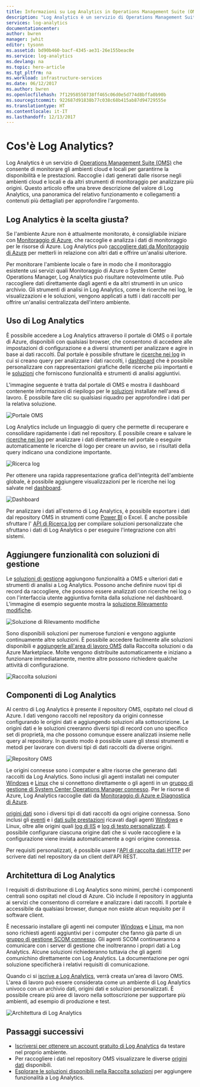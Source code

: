 ```yaml
---
title: Informazioni su Log Analytics in Operations Management Suite (OMS) | Microsoft Docs
description: "Log Analytics è un servizio di Operations Management Suite (OMS) che consente di raccogliere e analizzare i dati operativi generati dalle risorse nel cloud e nell'ambiente locale.  Questo articolo fornisce una breve panoramica dei diversi componenti di analisi di Log Analytics e collegamenti a contenuto dettagliato."
services: log-analytics
documentationcenter: 
author: bwren
manager: jwhit
editor: tysonn
ms.assetid: bd90b460-bacf-4345-ae31-26e155beac0e
ms.service: log-analytics
ms.devlang: na
ms.topic: hero-article
ms.tgt_pltfrm: na
ms.workload: infrastructure-services
ms.date: 06/12/2017
ms.author: bwren
ms.openlocfilehash: 7f12958550738ff465c06d0e5d774d8bffa0b90b
ms.sourcegitcommit: 922687d91838b77c038c68b415ab87d94729555e
ms.translationtype: HT
ms.contentlocale: it-IT
ms.lasthandoff: 12/13/2017
---
```

# <a name="what-is-log-analytics"></a>Cos'è Log Analytics?
Log Analytics è un servizio di [Operations Management Suite \(OMS\)](../operations-management-suite/operations-management-suite-overview.md) che consente di monitorare gli ambienti cloud e locali per garantirne la disponibilità e le prestazioni.  Raccoglie i dati generati dalle risorse negli ambienti cloud e locali e da altri strumenti di monitoraggio per analizzare più origini.  Questo articolo offre una breve descrizione del valore di Log Analytics, una panoramica del relativo funzionamento e collegamenti a contenuti più dettagliati per approfondire l'argomento.

## <a name="is-log-analytics-for-you"></a>Log Analytics è la scelta giusta?
Se l'ambiente Azure non è attualmente monitorato, è consigliabile iniziare con [Monitoraggio di Azure](../monitoring-and-diagnostics/monitoring-overview.md), che raccoglie e analizza i dati di monitoraggio per le risorse di Azure.  Log Analytics può [raccogliere dati da Monitoraggio di Azure](log-analytics-azure-storage.md) per metterli in relazione con altri dati e offrire un'analisi ulteriore.

Per monitorare l'ambiente locale o fare in modo che il monitoraggio esistente usi servizi quali Monitoraggio di Azure o System Center Operations Manager, Log Analytics può risultare notevolmente utile.  Può raccogliere dati direttamente dagli agenti e da altri strumenti in un unico archivio.  Gli strumenti di analisi in Log Analytics, come le ricerche nei log, le visualizzazioni e le soluzioni, vengono applicati a tutti i dati raccolti per offrire un'analisi centralizzata dell'intero ambiente.


## <a name="using-log-analytics"></a>Uso di Log Analytics
È possibile accedere a Log Analytics attraverso il portale di OMS o il portale di Azure, disponibili con qualsiasi browser, che consentono di accedere alle impostazioni di configurazione e a diversi strumenti per analizzare e agire in base ai dati raccolti.  Dal portale è possibile sfruttare le [ricerche nei log](log-analytics-log-searches.md) in cui si creano query per analizzare i dati raccolti, i [dashboard](log-analytics-dashboards.md) che è possibile personalizzare con rappresentazioni grafiche delle ricerche più importanti e le [soluzioni](log-analytics-add-solutions.md) che forniscono funzionalità e strumenti di analisi aggiuntivi.

L'immagine seguente è tratta dal portale di OMS e mostra il dashboard contenente informazioni di riepilogo per le [soluzioni](#add-functionality-with-management-solutions) installate nell'area di lavoro.  È possibile fare clic su qualsiasi riquadro per approfondire i dati per la relativa soluzione.

![Portale OMS](media/log-analytics-overview/portal.png)

Log Analytics include un linguaggio di query che permette di recuperare e consolidare rapidamente i dati nel repository.  È possibile creare e salvare le [ricerche nei log](log-analytics-log-searches.md) per analizzare i dati direttamente nel portale o eseguire automaticamente le ricerche di logo per creare un avviso, se i risultati della query indicano una condizione importante.

![Ricerca log](media/log-analytics-overview/log-search.png)

Per ottenere una rapida rappresentazione grafica dell'integrità dell'ambiente globale, è possibile aggiungere visualizzazioni per le ricerche nei log salvate nel [dashboard](log-analytics-dashboards.md).   

![Dashboard](media/log-analytics-overview/dashboard.png)

Per analizzare i dati all'esterno di Log Analytics, è possibile esportare i dati dal repository OMS in strumenti come [Power BI](log-analytics-powerbi.md) o Excel.  È anche possibile sfruttare l' [API di Ricerca log](log-analytics-log-search-api.md) per compilare soluzioni personalizzate che sfruttano i dati di Log Analytics o per eseguire l'integrazione con altri sistemi.

## <a name="add-functionality-with-management-solutions"></a>Aggiungere funzionalità con soluzioni di gestione
Le [soluzioni di gestione](log-analytics-add-solutions.md) aggiungono funzionalità a OMS e ulteriori dati e strumenti di analisi a Log Analytics.  Possono anche definire nuovi tipi di record da raccogliere, che possono essere analizzati con ricerche nei log o con l'interfaccia utente aggiuntiva fornita dalla soluzione nel dashboard.  L'immagine di esempio seguente mostra la [soluzione Rilevamento modifiche](log-analytics-change-tracking.md).

![Soluzione di Rilevamento modifiche](media/log-analytics-overview/change-tracking.png)

Sono disponibili soluzioni per numerose funzioni e vengono aggiunte continuamente altre soluzioni.  È possibile accedere facilmente alle soluzioni disponibili e [aggiungerle all'area di lavoro OMS](log-analytics-add-solutions.md) dalla Raccolta soluzioni o da Azure Marketplace.  Molte vengono distribuite automaticamente e iniziano a funzionare immediatamente, mentre altre possono richiedere qualche attività di configurazione.

![Raccolta soluzioni](media/log-analytics-overview/solution-gallery.png)

## <a name="log-analytics-components"></a>Componenti di Log Analytics
Al centro di Log Analytics è presente il repository OMS, ospitato nel cloud di Azure.  I dati vengono raccolti nel repository da origini connesse configurando le origini dati e aggiungendo soluzioni alla sottoscrizione.  Le origini dati e le soluzioni creeranno diversi tipi di record con uno specifico set di proprietà, ma che possono comunque essere analizzati insieme nelle query al repository.  In questo modo è possibile usare gli stessi strumenti e metodi per lavorare con diversi tipi di dati raccolti da diverse origini.

![Repository OMS](media/log-analytics-overview/overview.png)

Le origini connesse sono i computer e altre risorse che generano dati raccolti da Log Analytics.  Sono inclusi gli agenti installati nei computer [Windows](log-analytics-windows-agent.md) e [Linux](log-analytics-linux-agents.md) che si connettono direttamente o gli agenti in un [gruppo di gestione di System Center Operations Manager connesso](log-analytics-om-agents.md).  Per le risorse di Azure, Log Analytics raccoglie dati da [Monitoraggio di Azure e Diagnostica di Azure](log-analytics-azure-storage.md).

[origini dati](log-analytics-data-sources.md) sono i diversi tipi di dati raccolti da ogni origine connessa.  Sono inclusi gli [eventi](log-analytics-data-sources-windows-events.md) e i [dati sulle prestazioni](log-analytics-data-sources-performance-counters.md) ricavati dagli agenti [Windows](log-analytics-data-sources-windows-events.md) e Linux, oltre alle origini quali [log di IIS](log-analytics-data-sources-iis-logs.md) e [log di testo personalizzati](log-analytics-data-sources-custom-logs.md).  È possibile configurare ciascuna origine dati che si vuole raccogliere e la configurazione viene inviata automaticamente a ogni origine connessa.

Per requisiti personalizzati, è possibile usare l'[API di raccolta dati HTTP](log-analytics-data-collector-api.md) per scrivere dati nel repository da un client dell'API REST.

## <a name="log-analytics-architecture"></a>Architettura di Log Analytics
I requisiti di distribuzione di Log Analytics sono minimi, perché i componenti centrali sono ospitati nel cloud di Azure.  Ciò include il repository in aggiunta ai servizi che consentono di correlare e analizzare i dati raccolti.  Il portale è accessibile da qualsiasi browser, dunque non esiste alcun requisito per il software client.

È necessario installare gli agenti nei computer [Windows](log-analytics-windows-agent.md) e [Linux](log-analytics-linux-agents.md), ma non sono richiesti agenti aggiuntivi per i computer che fanno già parte di un [gruppo di gestione SCOM connesso](log-analytics-om-agents.md).  Gli agenti SCOM continueranno a comunicare con i server di gestione che inoltreranno i propri dati a Log Analytics.  Alcune soluzioni richiederanno tuttavia che gli agenti comunichino direttamente con Log Analytics.  La documentazione per ogni soluzione specificherà i relativi requisiti di comunicazione.

Quando ci si [iscrive a Log Analytics](log-analytics-get-started.md), verrà creata un'area di lavoro OMS.  L'area di lavoro può essere considerata come un ambiente di Log Analytics univoco con un archivio dati, origini dati e soluzioni personalizzati. È possibile creare più aree di lavoro nella sottoscrizione per supportare più ambienti, ad esempio di produzione e test.

![Architettura di Log Analytics](media/log-analytics-overview/architecture.png)

## <a name="next-steps"></a>Passaggi successivi
* [Iscriversi per ottenere un account gratuito di Log Analytics](log-analytics-get-started.md) da testare nel proprio ambiente.
* Per raccogliere i dati nel repository OMS visualizzare le diverse [origini dati](log-analytics-data-sources.md) disponibili.
* [Esplorare le soluzioni disponibili nella Raccolta soluzioni](log-analytics-add-solutions.md) per aggiungere funzionalità a Log Analytics.

